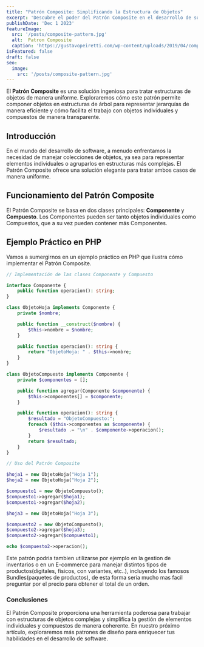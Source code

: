 ```yaml
---
title: "Patrón Composite: Simplificando la Estructura de Objetos"
excerpt: 'Descubre el poder del Patrón Composite en el desarrollo de software. Simplifica la manipulación de objetos individuales y compuestos, construyendo estructuras de árbol eficientes.'
publishDate: 'Dec 1 2023'
featureImage:
  src: '/posts/composite-pattern.jpg'
  alt:  Patron Composite
  caption: 'https://gustavopeiretti.com/wp-content/uploads/2019/04/composite-patter-tree-java.jpg'
isFeatured: false
draft: false
seo:
  image:
    src: '/posts/composite-pattern.jpg'
---
```


El **Patrón Composite** es una solución ingeniosa para tratar estructuras de objetos de manera uniforme. Exploraremos cómo este patrón permite componer objetos en estructuras de árbol para representar jerarquías de manera eficiente y cómo facilita el trabajo con objetos individuales y compuestos de manera transparente.

## Introducción

En el mundo del desarrollo de software, a menudo enfrentamos la necesidad de manejar colecciones de objetos, ya sea para representar elementos individuales o agruparlos en estructuras más complejas. El Patrón Composite ofrece una solución elegante para tratar ambos casos de manera uniforme.

## Funcionamiento del Patrón Composite

El Patrón Composite se basa en dos clases principales: **Componente** y **Compuesto**. Los Componentes pueden ser tanto objetos individuales como Compuestos, que a su vez pueden contener más Componentes.

## Ejemplo Práctico en PHP

Vamos a sumergirnos en un ejemplo práctico en PHP que ilustra cómo implementar el Patrón Composite.

```php
// Implementación de las clases Componente y Compuesto

interface Componente {
    public function operacion(): string;
}

class ObjetoHoja implements Componente {
    private $nombre;

    public function __construct($nombre) {
        $this->nombre = $nombre;
    }

    public function operacion(): string {
        return "ObjetoHoja: " . $this->nombre;
    }
}

class ObjetoCompuesto implements Componente {
    private $componentes = [];

    public function agregar(Componente $componente) {
        $this->componentes[] = $componente;
    }

    public function operacion(): string {
        $resultado = "ObjetoCompuesto:";
        foreach ($this->componentes as $componente) {
            $resultado .= "\n" . $componente->operacion();
        }
        return $resultado;
    }
}

// Uso del Patrón Composite

$hoja1 = new ObjetoHoja("Hoja 1");
$hoja2 = new ObjetoHoja("Hoja 2");

$compuesto1 = new ObjetoCompuesto();
$compuesto1->agregar($hoja1);
$compuesto1->agregar($hoja2);

$hoja3 = new ObjetoHoja("Hoja 3");

$compuesto2 = new ObjetoCompuesto();
$compuesto2->agregar($hoja3);
$compuesto2->agregar($compuesto1);

echo $compuesto2->operacion();
```

Este patrón podria tambien utilizarse por ejemplo en la gestion de inventarios o en un E-commerce para
manejar distintos tipos de productos(digitales, fisicos, con variantes, etc..), incluyendo los famosos Bundles(paquetes de productos), de esta forma seria mucho mas facil preguntar por el precio para obtener el total de un orden.

### Conclusiones

El Patrón Composite proporciona una herramienta poderosa para trabajar con estructuras de objetos complejas y simplifica la gestión de elementos individuales y compuestos de manera coherente. En nuestro próximo artículo, exploraremos más patrones de diseño para enriquecer tus habilidades en el desarrollo de software.
